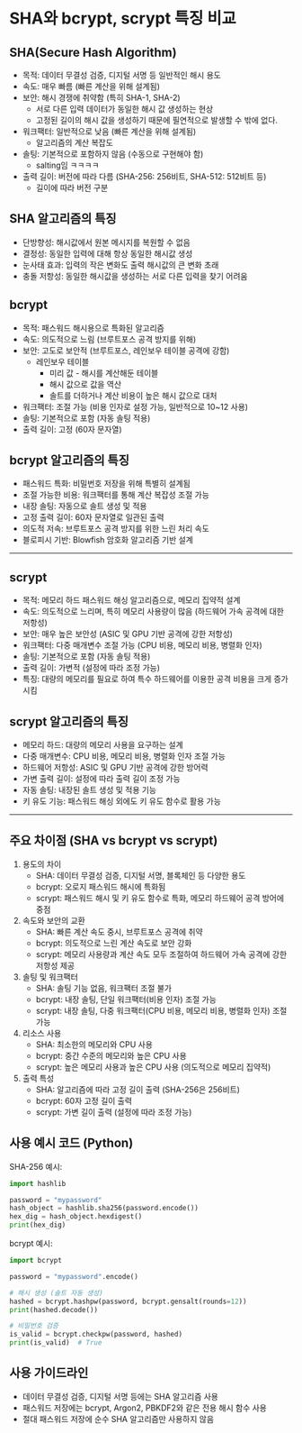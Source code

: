 # SHA와 bcrypt, scrypt 특징 비교

## SHA(Secure Hash Algorithm)

- 목적: 데이터 무결성 검증, 디지털 서명 등 일반적인 해시 용도
- 속도: 매우 빠름 (빠른 계산을 위해 설계됨)
- 보안: 해시 경쟁에 취약함 (특히 SHA-1, SHA-2)
  - 서로 다른 입력 데이터가 동일한 해시 값 생성하는 현상
  - 고정된 길이의 해시 값을 생성하기 때문에 필연적으로 발생할 수 밖에 없다.
- 워크팩터: 일반적으로 낮음 (빠른 계산을 위해 설계됨)
  - 알고리즘의 계산 복잡도
- 솔팅: 기본적으로 포함하지 않음 (수동으로 구현해야 함)
  - salting임 ㅋㅋㅋㅋ
- 출력 길이: 버전에 따라 다름 (SHA-256: 256비트, SHA-512: 512비트 등)
  - 길이에 따라 버전 구분

## SHA 알고리즘의 특징

- 단방향성: 해시값에서 원본 메시지를 복원할 수 없음
- 결정성: 동일한 입력에 대해 항상 동일한 해시값 생성
- 눈사태 효과: 입력의 작은 변화도 출력 해시값의 큰 변화 초래
- 충돌 저항성: 동일한 해시값을 생성하는 서로 다른 입력을 찾기 어려움

## bcrypt

- 목적: 패스워드 해시용으로 특화된 알고리즘
- 속도: 의도적으로 느림 (브루트포스 공격 방지를 위해)
- 보안: 고도로 보안적 (브루트포스, 레인보우 테이블 공격에 강함)
  - 레인보우 테이블
    - 미리 값 - 해시를 계산해둔 테이블
    - 해시 값으로 값을 역산
    - 솔트를 더하거나 계산 비용이 높은 해시 값으로 대처
- 워크팩터: 조절 가능 (비용 인자로 설정 가능, 일반적으로 10~12 사용)
- 솔팅: 기본적으로 포함 (자동 솔팅 적용)
- 출력 길이: 고정 (60자 문자열)

## **bcrypt 알고리즘의 특징**

- 패스워드 특화: 비밀번호 저장을 위해 특별히 설계됨
- 조절 가능한 비용: 워크팩터를 통해 계산 복잡성 조절 가능
- 내장 솔팅: 자동으로 솔트 생성 및 적용
- 고정 출력 길이: 60자 문자열로 일관된 출력
- 의도적 저속: 브루트포스 공격 방지를 위한 느린 처리 속도
- 블로피시 기반: Blowfish 암호화 알고리즘 기반 설계

---

## **scrypt**

- 목적: 메모리 하드 패스워드 해싱 알고리즘으로, 메모리 집약적 설계
- 속도: 의도적으로 느리며, 특히 메모리 사용량이 많음 (하드웨어 가속 공격에 대한 저항성)
- 보안: 매우 높은 보안성 (ASIC 및 GPU 기반 공격에 강한 저항성)
- 워크팩터: 다중 매개변수 조절 가능 (CPU 비용, 메모리 비용, 병렬화 인자)
- 솔팅: 기본적으로 포함 (자동 솔팅 적용)
- 출력 길이: 가변적 (설정에 따라 조정 가능)
- 특징: 대량의 메모리를 필요로 하여 특수 하드웨어를 이용한 공격 비용을 크게 증가시킴

## **scrypt 알고리즘의 특징**

- 메모리 하드: 대량의 메모리 사용을 요구하는 설계
- 다중 매개변수: CPU 비용, 메모리 비용, 병렬화 인자 조절 가능
- 하드웨어 저항성: ASIC 및 GPU 기반 공격에 강한 방어력
- 가변 출력 길이: 설정에 따라 출력 길이 조정 가능
- 자동 솔팅: 내장된 솔트 생성 및 적용 기능
- 키 유도 기능: 패스워드 해싱 외에도 키 유도 함수로 활용 가능

---

## 주요 차이점 (SHA vs bcrypt vs scrypt)

1. 용도의 차이
   - SHA: 데이터 무결성 검증, 디지털 서명, 블록체인 등 다양한 용도
   - bcrypt: 오로지 패스워드 해시에 특화됨
   - scrypt: 패스워드 해시 및 키 유도 함수로 특화, 메모리 하드웨어 공격 방어에 중점
2. 속도와 보안의 교환
   - SHA: 빠른 계산 속도 중시, 브루트포스 공격에 취약
   - bcrypt: 의도적으로 느린 계산 속도로 보안 강화
   - scrypt: 메모리 사용량과 계산 속도 모두 조절하여 하드웨어 가속 공격에 강한 저항성 제공
3. 솔팅 및 워크팩터
   - SHA: 솔팅 기능 없음, 워크팩터 조절 불가
   - bcrypt: 내장 솔팅, 단일 워크팩터(비용 인자) 조절 가능
   - scrypt: 내장 솔팅, 다중 워크팩터(CPU 비용, 메모리 비용, 병렬화 인자) 조절 가능
4. 리소스 사용
   - SHA: 최소한의 메모리와 CPU 사용
   - bcrypt: 중간 수준의 메모리와 높은 CPU 사용
   - scrypt: 높은 메모리 사용과 높은 CPU 사용 (의도적으로 메모리 집약적)
5. 출력 특성
   - SHA: 알고리즘에 따라 고정 길이 출력 (SHA-256은 256비트)
   - bcrypt: 60자 고정 길이 출력
   - scrypt: 가변 길이 출력 (설정에 따라 조정 가능)

## 사용 예시 코드 (Python)

SHA-256 예시:

```python
import hashlib

password = "mypassword"
hash_object = hashlib.sha256(password.encode())
hex_dig = hash_object.hexdigest()
print(hex_dig)
```

bcrypt 예시:

```python
import bcrypt

password = "mypassword".encode()

# 해시 생성 (솔트 자동 생성)
hashed = bcrypt.hashpw(password, bcrypt.gensalt(rounds=12))
print(hashed.decode())

# 비밀번호 검증
is_valid = bcrypt.checkpw(password, hashed)
print(is_valid)  # True
```

## 사용 가이드라인

- 데이터 무결성 검증, 디지털 서명 등에는 SHA 알고리즘 사용
- 패스워드 저장에는 bcrypt, Argon2, PBKDF2와 같은 전용 해시 함수 사용
- 절대 패스워드 저장에 순수 SHA 알고리즘만 사용하지 않음
